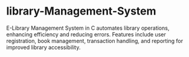 # library-Management-System
E-Library Management System in C automates library operations, enhancing efficiency and reducing errors. Features include user registration, book management, transaction handling, and reporting for improved library accessibility.
